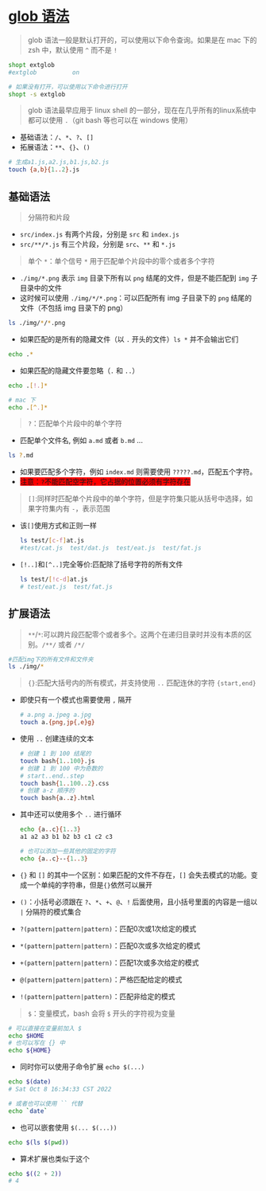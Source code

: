 # [glob 语法](https://www.ruanyifeng.com/blog/2018/09/bash-wildcards.html)

> glob 语法一般是默认打开的，可以使用以下命令查询。如果是在 mac 下的 zsh 中，默认使用 `^` 而不是 `!`

```bash
shopt extglob
#extglob          on

# 如果没有打开，可以使用以下命令进行打开
shopt -s extglob
```

> glob 语法最早应用于 linux shell 的一部分，现在在几乎所有的linux系统中都可以使用 `.`（git bash 等也可以在 windows 使用）

* 基础语法：`/`、`*`、`?`、`[]`
* 拓展语法：`**`、`{}`、`()`

```bash
# 生成a1.js,a2.js,b1.js,b2.js
touch {a,b}{1..2}.js
```

## 基础语法

> 分隔符和片段

* `src/index.js` 有两个片段，分别是 `src` 和 `index.js`
* `src/**/*.js` 有三个片段，分别是 `src`、`**` 和 `*.js`

> 单个 `*`：单个信号 `*` 用于匹配单个片段中的零个或者多个字符

* `./img/*.png` 表示 `img` 目录下所有以 `png` 结尾的文件，但是不能匹配到 `img` 子目录中的文件
* 这时候可以使用 `./img/*/*.png`：可以匹配所有 img 子目录下的 `png` 结尾的文件（不包括 img 目录下的 png）

```bash
ls ./img/*/*.png
```

* 如果匹配的是所有的隐藏文件（以 `.` 开头的文件）`ls *` 并不会输出它们

```bash
echo .*
```

* 如果匹配的隐藏文件要忽略（`.` 和 `..`）

```bash
echo .[!.]*

# mac 下
echo .[^.]*
```

>`?`：匹配单个片段中的单个字符

* 匹配单个文件名, 例如 `a.md` 或者 `b.md` ...

```bash
ls ?.md
```

* 如果要匹配多个字符，例如 `index.md` 则需要使用 `?????.md`，匹配五个字符。
* <span style="background-color:red">注意：`?`不能匹配空字符，它占据的位置必须有字符存在</span>

>`[]`:同样时匹配单个片段中的单个字符，但是字符集只能从括号中选择，如果字符集内有 `-`，表示范围

* 该`[]`使用方式和正则一样

   ```bash
   ls test/[c-f]at.js
   #test/cat.js  test/dat.js  test/eat.js  test/fat.js
   ```

* `[!..]`和`[^..]`完全等价:匹配除了括号字符的所有文件

   ```bash
   ls test/[!c-d]at.js
   # test/eat.js  test/fat.js
   ```

## 扩展语法

> `**`/`*`:可以跨片段匹配零个或者多个。这两个在递归目录时并没有本质的区别。`/**/` 或者 `/*/`

```bash
#匹配img下的所有文件和文件夹
ls ./img/*
```

> `{}`:匹配大括号内的所有模式，并支持使用 `..` 匹配连休的字符 `{start,end}`

* 即使只有一个模式也需要使用 `,` 隔开

   ```bash
   # a.png a.jpeg a.jpg
   touch a.{png,jp{,e}g}
   ```
  
* 使用 `..` 创建连续的文本

   ```bash
   # 创建 1 到 100 结尾的
   touch bash{1..100}.js
   # 创建 1 到 100 中为奇数的
   # start..end..step
   touch bash{1..100..2}.css
   # 创建 a-z 顺序的
   touch bash{a..z}.html
   ```
  
* 其中还可以使用多个 `..` 进行循环

    ```bash
    echo {a..c}{1..3}
    a1 a2 a3 b1 b2 b3 c1 c2 c3
    
    # 也可以添加一些其他的固定的字符
    echo {a..c}--{1..3}
    ```

* `{}` 和 `[]` 的其中一个区别：<span class="red">如果匹配的文件不存在，`[]` 会失去模式的功能</span>。变成一个单纯的字符串，但是`{}`依然可以展开

* `()`：小括号必须跟在 `?`、`*`、`+`、`@`、`!` 后面使用，且小括号里面的内容是一组以 `|` 分隔符的模式集合

* `?(pattern|pattern|pattern)`：匹配0次或1次给定的模式
* `*(pattern|pattern|pattern)`：匹配0次或多次给定的模式
* `+(pattern|pattern|pattern)`：匹配1次或多次给定的模式
* `@(pattern|pattern|pattern)`：严格匹配给定的模式
* `!(pattern|pattern|pattern)`：匹配非给定的模式

> `$`：变量模式，bash 会将 `$` 开头的字符视为变量

```bash
# 可以直接在变量前加入 $
echo $HOME
# 也可以写在 {} 中
echo ${HOME}
```

* 同时你可以使用子命令扩展 `echo $(...)`

```bash
echo $(date)
# Sat Oct 8 16:34:33 CST 2022

# 或者也可以使用 `` 代替
echo `date`
```

* 也可以嵌套使用 `$(... $(...))`

```bash
echo $(ls $(pwd))
```

* 算术扩展也类似于这个

```bash
echo $((2 + 2))
# 4
```
